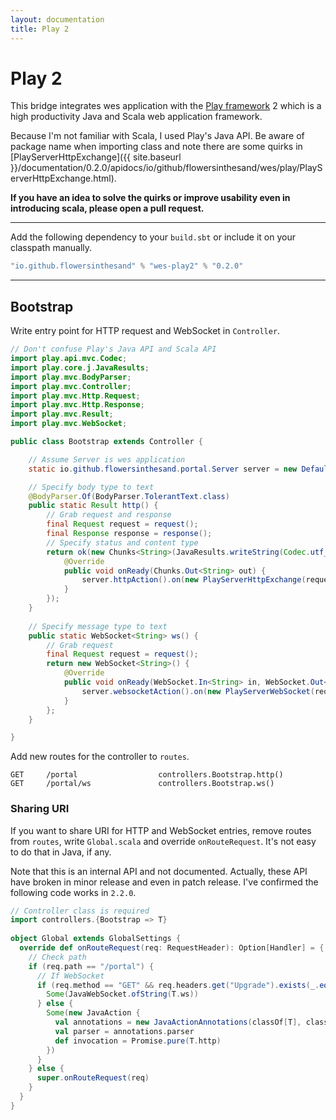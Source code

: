 ```yaml
---
layout: documentation
title: Play 2
---
```


# Play 2
This bridge integrates wes application with the [Play framework](http://www.playframework.org/) 2 which is a high productivity Java and Scala web application framework.

Because I'm not familiar with Scala, I used Play's Java API. Be aware of package name when importing class and note there are some quirks in [PlayServerHttpExchange]({{ site.baseurl }}/documentation/0.2.0/apidocs/io/github/flowersinthesand/wes/play/PlayServerHttpExchange.html).

**If you have an idea to solve the quirks or improve usability even in introducing scala, please open a pull request.**

---

Add the following dependency to your `build.sbt` or include it on your classpath manually.

```scala
"io.github.flowersinthesand" % "wes-play2" % "0.2.0"
```

---

## Bootstrap

Write entry point for HTTP request and WebSocket in `Controller`.

```java
// Don't confuse Play's Java API and Scala API
import play.api.mvc.Codec;
import play.core.j.JavaResults;
import play.mvc.BodyParser;
import play.mvc.Controller;
import play.mvc.Http.Request;
import play.mvc.Http.Response;
import play.mvc.Result;
import play.mvc.WebSocket;

public class Bootstrap extends Controller {

    // Assume Server is wes application
    static io.github.flowersinthesand.portal.Server server = new DefaultServer();

    // Specify body type to text
    @BodyParser.Of(BodyParser.TolerantText.class)
    public static Result http() {
        // Grab request and response
        final Request request = request();
        final Response response = response();
        // Specify status and content type
        return ok(new Chunks<String>(JavaResults.writeString(Codec.utf_8())) {
            @Override
            public void onReady(Chunks.Out<String> out) {
                server.httpAction().on(new PlayServerHttpExchange(request, response, out));
            }
        });
    }
    
    // Specify message type to text
    public static WebSocket<String> ws() {
        // Grab request
        final Request request = request();
        return new WebSocket<String>() {
            @Override
            public void onReady(WebSocket.In<String> in, WebSocket.Out<String> out) {
                server.websocketAction().on(new PlayServerWebSocket(request, in, out));
            }
        };
    }

}
```

Add new routes for the controller to `routes`. 

```
GET     /portal                  controllers.Bootstrap.http()
GET     /portal/ws               controllers.Bootstrap.ws()
```

### Sharing URI

If you want to share URI for HTTP and WebSocket entries, remove routes from `routes`, write `Global.scala` and override `onRouteRequest`. It's not easy to do that in Java, if any.

Note that this is an internal API and not documented. Actually, these API have broken in minor release and even in patch release. I've confirmed the following code works in `2.2.0`.

```scala
// Controller class is required
import controllers.{Bootstrap => T}
 
object Global extends GlobalSettings {
  override def onRouteRequest(req: RequestHeader): Option[Handler] = {
    // Check path
    if (req.path == "/portal") {
      // If WebSocket
      if (req.method == "GET" && req.headers.get("Upgrade").exists(_.equalsIgnoreCase("websocket"))) {
        Some(JavaWebSocket.ofString(T.ws))
      } else {
        Some(new JavaAction {
          val annotations = new JavaActionAnnotations(classOf[T], classOf[T].getMethod("http"))
          val parser = annotations.parser
          def invocation = Promise.pure(T.http)
        })
      }
    } else {
      super.onRouteRequest(req)
    }
  }
}
```